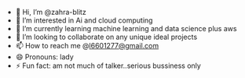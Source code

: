 - 👋 Hi, I’m @zahra-blitz
- 👀 I’m interested in Ai and cloud computing
- 🌱 I’m currently learning machine learning and data science plus aws
- 💞️ I’m looking to collaborate on any unique ideal projects
- 📫 How to reach me @l6601277@gmail.com
- 😄 Pronouns: lady
- ⚡ Fun fact: am not much of talker..serious bussiness only

<!---
zahra-blitz/zahra-blitz is a ✨ special ✨ repository because its `README.md` (this file) appears on your GitHub profile.
You can click the Preview link to take a look at your changes.
--->
